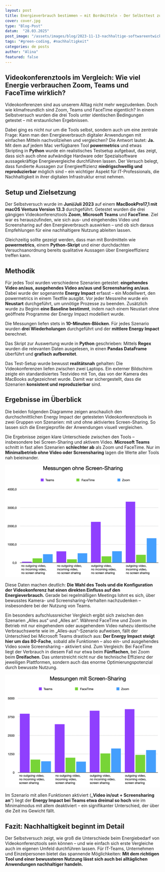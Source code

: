 ```yaml
---
layout: post
title: Energieverbrauch bestimmen – mit Bordmitteln - Der Selbsttest zu Videokonferenztools
cover: cover.jpg
type: "Blog-Post"
datum:  "28.03.2025"
post_image: "/assets/images/blog/2023-11-13-nachhaltige-softwareentwicklung.jpg"
tags: "#green-coding, #nachhaltigkeit"
categories: de posts
author: "Alina"
featured: false
---
```


## Videokonferenztools im Vergleich: Wie viel Energie verbrauchen Zoom, Teams und FaceTime wirklich?

Videokonferenzen sind aus unserem Alltag nicht mehr wegzudenken. Doch wie klimafreundlich sind Zoom, Teams und FaceTime eigentlich? In einem Selbstversuch wurden die drei Tools unter identischen Bedingungen getestet – mit erstaunlichen Ergebnissen.

Dabei ging es nicht nur um die Tools selbst, sondern auch um eine zentrale Frage: Kann man den Energieverbrauch digitaler Anwendungen mit einfachen Mitteln nachvollziehen und vergleichen? Die Antwort lautet: **Ja.** Mit dem auf jedem Mac verfügbaren Tool **powermetrics** und etwas Skripting in **Python** wurde ein realistisches Testsetup aufgebaut, das zeigt, dass sich auch ohne aufwändige Hardware oder Spezialsoftware aussagekräftige Energievergleiche durchführen lassen. Der Versuch belegt, dass fundierte Aussagen zur Energieeffizienz **niedrigschwellig und reproduzierbar** möglich sind – ein wichtiger Aspekt für IT-Professionals, die Nachhaltigkeit in ihrer digitalen Infrastruktur ernst nehmen.

## Setup und Zielsetzung

Der Selbstversuch wurde im **Juni/Juli 2023** auf einem **MacBookPro17,1 mit macOS Ventura Version 13.3** durchgeführt. Getestet wurden die drei gängigen Videokonferenztools **Zoom**, **Microsoft Teams** und **FaceTime**. Ziel war es herauszufinden, wie sich aus- und eingehendes Video und Screensharing auf den Energieverbrauch auswirken – und ob sich daraus Empfehlungen für eine nachhaltigere Nutzung ableiten lassen.

Gleichzeitig sollte gezeigt werden, dass man mit Bordmitteln wie **powermetrics**, einem **Python-Skript** und einer durchdachten Versuchsanordnung bereits qualitative Aussagen über Energieeffizienz treffen kann.

## Methodik

Für jedes Tool wurden verschiedene Szenarien getestet: **eingehendes Video an/aus, ausgehendes Video an/aus und Screensharing an/aus**. Dabei wurde der sogenannte **Energy Impact** erfasst – ein Modellwert, den powermetrics in einem Textfile ausgibt. Vor jeder Messreihe wurde ein **Neustart** durchgeführt, um unnötige Prozesse zu beenden. Zusätzlich wurde zu Beginn **eine Baseline bestimmt**, indem nach einem Neustart ohne geöffnete Programme der Energy Impact modelliert wurde.

Die Messungen liefen stets in **10-Minuten-Blöcken**. Für jedes Szenario wurden **drei Wiederholungen** durchgeführt und der **mittlere Energy Impact** berechnet.

Das Skript zur Auswertung wurde in **Python** geschrieben: Mittels **Regex** wurden die relevanten Daten ausgelesen, in einen **Pandas DataFrame** überführt und **grafisch aufbereitet**.

Das Test-Setup wurde bewusst **realitätsnah** gehalten: Die Videokonferenzen liefen zwischen zwei Laptops. Ein externer Bildschirm zeigte ein standardisiertes Testvideo mit Ton, das von der Kamera des MacBooks aufgezeichnet wurde. Damit war sichergestellt, dass die Szenarien **konsistent und reproduzierbar** sind.

## Ergebnisse im Überblick

Die beiden folgenden Diagramme zeigen anschaulich den durchschnittlichen Energy Impact der getesteten Videokonferenztools in zwei Gruppen von Szenarien: mit und ohne aktiviertes Screen-Sharing. So lassen sich die Energieprofile der Anwendungen visuell vergleichen.

Die Ergebnisse zeigen klare Unterschiede zwischen den Tools – insbesondere bei Screen-Sharing und aktivem Video. **Microsoft Teams** schnitt in fast allen Szenarien **schlechter ab** als Zoom und FaceTime. Nur im **Minimalbetrieb ohne Video oder Screensharing** lagen die Werte aller Tools nah beieinander.

<img class="img-fluid w-100" src="/assets/images/blog/mit-screen-sharing.png" alt="Darstellung des Energy Impacts für alle messungen ohne Screen Sharing">

Diese Daten machen deutlich: **Die Wahl des Tools und die Konfiguration der Videokonferenz hat einen direkten Einfluss auf den Energieverbrauch.** Gerade bei regelmäßigen Meetings lohnt es sich, über bewusstes Kamera- und Screensharing-Verhalten nachzudenken – insbesondere bei der Nutzung von Teams.

Ein besonders aufschlussreicher Vergleich ergibt sich zwischen den Szenarien „Alles aus“ und „Alles an“. Während FaceTime und Zoom im Betrieb mit nur eingehendem oder ausgehendem Video nahezu identische Verbrauchswerte wie im „Alles-aus“-Szenario aufweisen, fällt der Unterschied bei Microsoft Teams drastisch aus: **Der Energy Impact steigt hier um das 80-Fache**, sobald alle Funktionen – also ein- und ausgehendes Video sowie Screensharing – aktiviert sind. Zum Vergleich: Bei FaceTime liegt der Verbrauch in diesem Fall nur etwa beim **Fünffachen**, bei Zoom beim **Dreifachen**. Das unterstreicht nicht nur die technische Effizienz der jeweiligen Plattformen, sondern auch das enorme Optimierungspotenzial durch bewusste Nutzung.

<img class="img-fluid w-100" src="/assets/images/blog/ohne-screen-sharing.png" alt="Darstellung des Energy Impacts für alle messungen ohne Screen Sharing">

Im Szenario mit allen Funktionen aktiviert („**Video in/out + Screensharing an**“) liegt der **Energy Impact bei Teams etwa dreimal so hoch** wie im Minimalmodus mit allem deaktiviert – ein signifikanter Unterschied, der über die Zeit ins Gewicht fällt.

## Fazit: Nachhaltigkeit beginnt im Detail

Der Selbstversuch zeigt, wie groß die Unterschiede beim Energiebedarf von Videokonferenztools sein können – und wie einfach sich erste Vergleiche auch im eigenen Umfeld durchführen lassen. Für IT-Teams, Unternehmen und Einzelpersonen bietet das spannende Möglichkeiten: **Mit dem richtigen Tool und einer bewussteren Nutzung lässt sich auch bei alltäglichen Anwendungen nachhaltiger handeln.**

